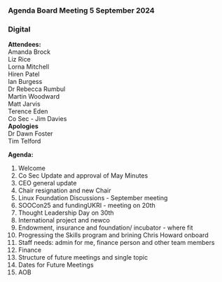 ### Agenda Board Meeting  5 September 2024

### Digital

**Attendees:**  
Amanda Brock  
Liz Rice  
Lorna Mitchell  
Hiren Patel  
Ian Burgess  
Dr Rebecca Rumbul  
Martin Woodward   
Matt Jarvis  
Terence Eden  
Co Sec \- Jim Davies   
**Apologies**  
Dr Dawn Foster  
Tim Telford

**Agenda:**

1. Welcome  
2. Co Sec Update and approval of May Minutes  
3. CEO general update   
4. Chair resignation and new Chair   
5. Linux Foundation Discussions - September meeting  
6. SOOCon25 and fundingUKRI \- meeting on 20th  
7. Thought Leadership Day on 30th   
8. International project and newco  
9. Endowment, insurance and foundation/ incubator \- where fit  
10. Progressing the Skills program and brining Chris Howard onboard  
11. Staff needs: admin for me, finance person and other team members  
12. Finance  
13. Structure of future meetings and single topic  
14. Dates for Future Meetings  
15. AOB



